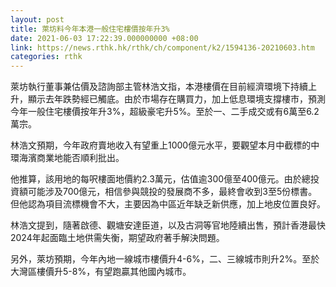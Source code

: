 ```yaml
---
layout: post
title: 萊坊料今年本港一般住宅樓價按年升3%
date: 2021-06-03 17:22:39.000000000 +08:00
link: https://news.rthk.hk/rthk/ch/component/k2/1594136-20210603.htm
categories: rthk
---
```


萊坊執行董事兼估價及諮詢部主管林浩文指，本港樓價在目前經濟環境下持續上升，顯示去年跌勢經已觸底。由於市場存在購買力，加上低息環境支撐樓市，預測今年一般住宅樓價按年升3%，超級豪宅升5%。至於一、二手成交或有6萬至6.2萬宗。

林浩文預期，今年政府賣地收入有望重上1000億元水平，要觀望本月中截標的中環海濱商業地能否順利批出。

他推算，該用地的每呎樓面地價約2.3萬元，估值逾300億至400億元。由於總投資額可能涉及700億元，相信參與競投的發展商不多，最終會收到3至5份標書。但他認為項目流標機會不大，主要因為中區近年缺乏新供應，加上地皮位置良好。

林浩文提到，隨著啟德、觀塘安達臣道，以及古洞等官地陸續出售，預計香港最快2024年起面臨土地供需失衡，期望政府著手解決問題。

另外，萊坊預期，今年內地一線城市樓價升4-6%，二、三線城市則升2%。至於大灣區樓價升5-8%，有望跑贏其他國內城市。
